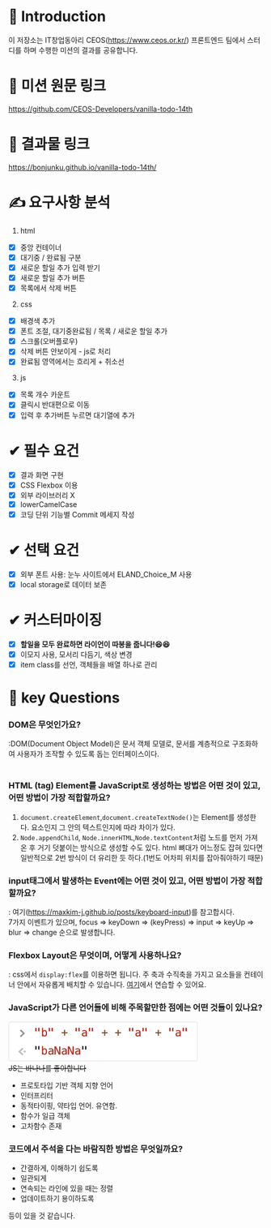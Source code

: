 # 🙌 Introduction

이 저장소는 IT창업동아리 CEOS(https://www.ceos.or.kr/) 프론트엔드 팀에서 스터디를 하며 수행한 미션의 결과를 공유합니다.

# 🚩 미션 원문 링크

https://github.com/CEOS-Developers/vanilla-todo-14th

# 🚩 결과물 링크

https://bonjunku.github.io/vanilla-todo-14th/

# ✍ 요구사항 분석

1. html

- [x] 중앙 컨테이너
- [x] 대기중 / 완료됨 구분
- [x] 새로운 할일 추가 입력 받기
- [x] 새로운 할일 추가 버튼
- [x] 목록에서 삭제 버튼

2. css

- [x] 배경색 추가
- [x] 폰트 조절, 대기중완료됨 / 목록 / 새로운 할일 추가
- [x] 스크롤(오버플로우)
- [x] 삭제 버튼 안보이게 - js로 처리
- [x] 완료됨 영역에서는 흐리게 + 취소선

3. js

- [x] 목록 개수 카운트
- [x] 클릭시 반대편으로 이동
- [x] 입력 후 추가버튼 누르면 대기열에 추가

# ✔ 필수 요건

- [x] 결과 화면 구현
- [x] CSS Flexbox 이용
- [x] 외부 라이브러리 X
- [x] lowerCamelCase
- [x] 코딩 단위 기능별 Commit 메세지 작성

# ✔ 선택 요건

- [x] 외부 폰트 사용: 눈누 사이트에서 ELAND_Choice_M 사용
- [x] local storage로 데이터 보존

# ✔ 커스터마이징

- [x] **할일을 모두 완료하면 라이언이 따봉을 줍니다!😆😆**
- [x] 이모지 사용, 모서리 다듬기, 색상 변경
- [x] item class를 선언, 객체들을 배열 하나로 관리

# 🤔 key Questions

### DOM은 무엇인가요?<br />

:DOM(Document Object Model)은 문서 객체 모델로, 문서를 계층적으로 구조화하여 사용자가 조작할 수 있도록 돕는 인터페이스이다.
<br /><br />

### HTML (tag) Element를 JavaScript로 생성하는 방법은 어떤 것이 있고, 어떤 방법이 가장 적합할까요?<br />

1. `document.createElement`,`document.createTextNode()`는 Element를 생성한다. 요소인지 그 안의 텍스트인지에 따라 차이가 있다.
2. `Node.appendChild`, `Node.innerHTML`,`Node.textContent`처럼 노드를 먼저 가져온 후 거기 덧붙이는 방식으로 생성할 수도 있다. html 뼈대가 어느정도 잡혀 있다면 일반적으로 2번 방식이 더 유리한 듯 하다.(1번도 어차피 위치를 잡아줘야하기 때문)

### input태그에서 발생하는 Event에는 어떤 것이 있고, 어떤 방법이 가장 적합할까요?<br />

: <a herf="https://maxkim-j.github.io/posts/keyboard-input">여기(https://maxkim-j.github.io/posts/keyboard-input)</a>를 참고합시다.<br />
7가지 이벤트가 있으며,
focus => keyDown => (keyPress) => input => keyUp => blur => change 순으로 발생합니다.

### Flexbox Layout은 무엇이며, 어떻게 사용하나요?<br />

: css에서 `display:flex`를 이용하면 됩니다. 주 축과 수직축을 가지고 요소들을 컨테이너 안에서 자유롭게 배치할 수 있습니다. <a href="https://flexboxfroggy.com/#ko">여기</a>에서 연습할 수 있어요.

### JavaScript가 다른 언어들에 비해 주목할만한 점에는 어떤 것들이 있나요?<br />

![바나나](./img/banana.jpg)
<br />
~~JS는 바나나를 좋아합니다~~

- 프로토타입 기반 객체 지향 언어
- 인터프리터
- 동적타이핑, 약타입 언어. 유연함.
- 함수가 일급 객체
- 고차함수 존재

### 코드에서 주석을 다는 바람직한 방법은 무엇일까요?

- 간결하게, 이해하기 쉽도록
- 일관되게
- 연속되는 라인에 있을 때는 정렬
- 업데이트하기 용이하도록

등이 있을 것 같습니다.

